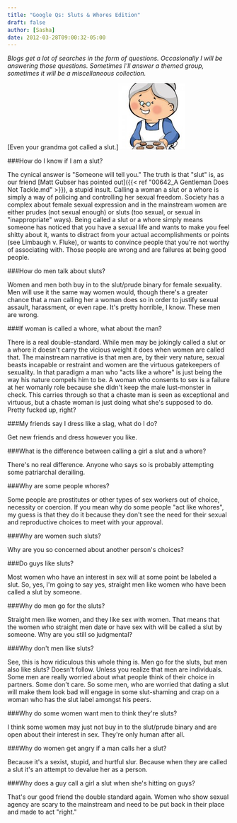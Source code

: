 ```yaml
---
title: "Google Qs: Sluts & Whores Edition"
draft: false
author: [Sasha]
date: 2012-03-28T09:00:32-05:00
---
```


_Blogs get a lot of searches in the form of questions. Occasionally I will be answering those questions. Sometimes I'll answer a themed group, sometimes it will be a miscellaneous collection._



[Even your grandma got called a slut.]![](/uploads/2012/03/grandma_about1-150x150.jpg)

###How do I know if I am a slut?

The cynical answer is "Someone will tell you." The truth is that "slut" is, as our friend [Matt Gubser has pointed out]({{< ref "00642_A Gentleman Does Not Tackle.md" >}}), a stupid insult. Calling a woman a slut or a whore is simply a way of policing and controlling her sexual freedom. Society has a complex about female sexual expression and in the mainstream women are either prudes (not sexual enough) or sluts (too sexual, or sexual in "inappropriate" ways). Being called a slut or a whore simply means someone has noticed that you have a sexual life and wants to make you feel shitty about it, wants to distract from your actual accomplishments or points (see Limbaugh v. Fluke), or wants to convince people that you're not worthy of associating with. Those people are wrong and are failures at being good people.


###How do men talk about sluts?

Women and men both buy in to the slut/prude binary for female sexuality. Men will use it the same way women would, though there's a greater chance that a man calling her a woman does so in order to justify sexual assault, harassment, or even rape. It's pretty horrible, I know. These men are wrong.


###If woman is called a whore, what about the man?

There is a real double-standard. While men may be jokingly called a slut or a whore it doesn't carry the vicious weight it does when women are called that. The mainstream narrative is that men are, by their very nature, sexual beasts incapable or restraint and women are the virtuous gatekeepers of sexuality. In that paradigm a man who "acts like a whore" is just being the way his nature compels him to be. A woman who consents to sex is a failure at her womanly role because she didn't keep the male lust-monster in check. This carries through so that a chaste man is seen as exceptional and virtuous, but a chaste woman is just doing what she's supposed to do. Pretty fucked up, right?


###My friends say I dress like a slag, what do I do?

Get new friends and dress however you like.


###What is the difference between calling a girl a slut and a whore?

There's no real difference. Anyone who says so is probably attempting some patriarchal derailing.


###Why are some people whores?

Some people are prostitutes or other types of sex workers out of choice, necessity or coercion. If you mean why do some people "act like whores", my guess is that they do it because they don't see the need for their sexual and reproductive choices to meet with your approval.


###Why are women such sluts?

Why are you so concerned about another person's choices?


###Do guys like sluts?

Most women who have an interest in sex will at some point be labeled a slut. So, yes, I'm going to say yes, straight men like women who have been called a slut by someone.


###Why do men go for the sluts?

Straight men like women, and they like sex with women. That means that the women who straight men date or have sex with will be called a slut by someone. Why are you still so judgmental?


###Why don't men like sluts?

See, this is how ridiculous this whole thing is. Men go for the sluts, but men also like sluts? Doesn't follow. Unless you realize that men are individuals. Some men are really worried about what people think of their choice in partners. Some don't care. So some men, who are worried that dating a slut will make them look bad will engage in some slut-shaming and crap on a woman who has the slut label amongst his peers.


###Why do some women want men to think they're sluts?

I think some women may just not buy in to the slut/prude binary and are open about their interest in sex. They're only human after all.


###Why do women get angry if a man calls her a slut?

Because it's a sexist, stupid, and hurtful slur. Because when they are called a slut it's an attempt to devalue her as a person.


###Why does a guy call a girl a slut when she's hitting on guys?

That's our good friend the double standard again. Women who show sexual agency are scary to the mainstream and need to be put back in their place and made to act "right."
